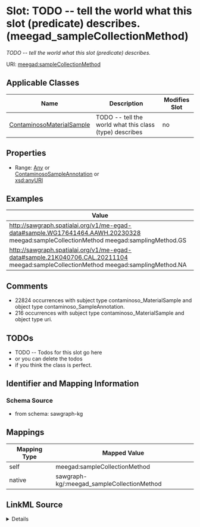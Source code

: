 

# Slot: TODO -- tell the world what this slot (predicate) describes. (meegad_sampleCollectionMethod)


_TODO -- tell the world what this slot (predicate) describes._





URI: [meegad:sampleCollectionMethod](http://sawgraph.spatialai.org/v1/me-egad#sampleCollectionMethod)



<!-- no inheritance hierarchy -->





## Applicable Classes

| Name | Description | Modifies Slot |
| --- | --- | --- |
| [ContaminosoMaterialSample](../classes/ContaminosoMaterialSample.md) | TODO -- tell the world what this class (type) describes |  no  |







## Properties

* Range: [Any](../classes/Any.md)&nbsp;or&nbsp;<br />[ContaminosoSampleAnnotation](../classes/ContaminosoSampleAnnotation.md)&nbsp;or&nbsp;<br />[xsd:anyURI](http://www.w3.org/2001/XMLSchema#anyURI)






## Examples

| Value |
| --- |
| http://sawgraph.spatialai.org/v1/me-egad-data#sample.WG17641464.AAWH.20230328 meegad:sampleCollectionMethod meegad:samplingMethod.GS |
| http://sawgraph.spatialai.org/v1/me-egad-data#sample.21K040706.CAL.20211104 meegad:sampleCollectionMethod meegad:samplingMethod.NA |

## Comments

* 22824 occurrences with subject type contaminoso_MaterialSample and object type contaminoso_SampleAnnotation.
* 216 occurrences with subject type contaminoso_MaterialSample and object type uri.

## TODOs

* TODO -- Todos for this slot go here
* or you can delete the todos
* if you think the class is perfect.

## Identifier and Mapping Information







### Schema Source


* from schema: sawgraph-kg




## Mappings

| Mapping Type | Mapped Value |
| ---  | ---  |
| self | meegad:sampleCollectionMethod |
| native | sawgraph-kg/:meegad_sampleCollectionMethod |




## LinkML Source

<details>
```yaml
name: meegad_sampleCollectionMethod
description: TODO -- tell the world what this slot (predicate) describes.
title: TODO -- tell the world what this slot (predicate) describes.
todos:
- TODO -- Todos for this slot go here
- or you can delete the todos
- if you think the class is perfect.
comments:
- 22824 occurrences with subject type contaminoso_MaterialSample and object type contaminoso_SampleAnnotation.
- 216 occurrences with subject type contaminoso_MaterialSample and object type uri.
examples:
- value: http://sawgraph.spatialai.org/v1/me-egad-data#sample.WG17641464.AAWH.20230328
    meegad:sampleCollectionMethod meegad:samplingMethod.GS
- value: http://sawgraph.spatialai.org/v1/me-egad-data#sample.21K040706.CAL.20211104
    meegad:sampleCollectionMethod meegad:samplingMethod.NA
from_schema: sawgraph-kg
rank: 1000
slot_uri: meegad:sampleCollectionMethod
alias: meegad_sampleCollectionMethod
domain_of:
- contaminoso_MaterialSample
subproperty_of: contaminoso_sampleAnnotation
range: Any
any_of:
- range: contaminoso_SampleAnnotation
- range: uri

```
</details>